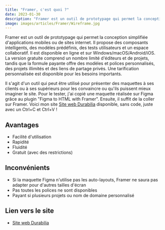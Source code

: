 ```yaml
---
title: "Framer, c'est quoi ?"
date: 2023-01-30
description: "Framer est un outil de prototypage qui permet la conception simplifiée d'applications mobiles ou de sites internet. Il propose des composants intelligents, des modèles prédéfinis, des tests utilisateurs et un espace collaboratif. Il est disponible en ligne et sur Windows/macOS/Android/iOS. La version gratuite comprend un nombre limité d'éditeurs et de projets, tandis que la formule payante offre des modèles et polices personnalisés, des projets illimités et des liens de partage privés."
image: images/articles/Framer/Wireframe.jpg
---
```


Framer est un outil de prototypage qui permet la conception simplifiée d'applications mobiles ou de sites internet. Il propose des composants intelligents, des modèles prédéfinis, des tests utilisateurs et un espace collaboratif. Il est disponible en ligne et sur Windows/macOS/Android/iOS. La version gratuite comprend un nombre limité d'éditeurs et de projets, tandis que la formule payante offre des modèles et polices personnalisés, des projets illimités et des liens de partage privés. Une tarification personnalisée est disponible pour les besoins importants.

Il s'agit d'un outil qui peut être utilisé pour présenter des maquettes à ses clients ou à ses supérieurs pour les convaincre ou qu'ils puissent mieux imaginer le site. Pour le tester, j'ai copié une maquette réalisée sur Figma grâce au plugin "Figma to HTML with Framer". Ensuite, il suffit de la coller sur Framer. Voici mon site [Site web Durabilia](https://durabilia.framer.website) disponible, sans code, juste avec un Ctrl+C et Ctrl+V !

## Avantages
- Facilité d'utilisation
- Rapidité
- Fluidité
- Gratuit (avec des restrictions)


## Inconvénients
- Si la maquette Figma n'utilise pas les auto-layouts, Framer ne saura pas adapter pour d'autres tailles d'écran
- Pas toutes les polices ne sont disponibles
- Payant si plusieurs projets ou nom de domaine personnalisé


## Lien vers le site
- [Site web Durabilia](https://durabilia.framer.website)
